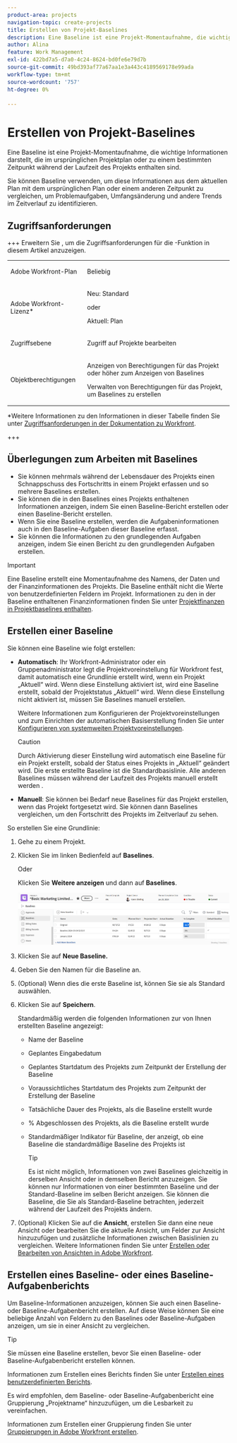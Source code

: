 ```yaml
---
product-area: projects
navigation-topic: create-projects
title: Erstellen von Projekt-Baselines
description: Eine Baseline ist eine Projekt-Momentaufnahme, die wichtige Informationen darstellt, die im ursprünglichen Projektplan oder zu einem bestimmten Zeitpunkt während der Laufzeit des Projekts enthalten sind.
author: Alina
feature: Work Management
exl-id: 422bd7a5-d7a0-4c24-8624-bd0fe6e79d7b
source-git-commit: 49bd393af77a67aa1e3a443c4189569178e99ada
workflow-type: tm+mt
source-wordcount: '757'
ht-degree: 0%

---
```


# Erstellen von Projekt-Baselines

<!-- Audited: 12/2023 -->

Eine Baseline ist eine Projekt-Momentaufnahme, die wichtige Informationen darstellt, die im ursprünglichen Projektplan oder zu einem bestimmten Zeitpunkt während der Laufzeit des Projekts enthalten sind.

Sie können Baseline verwenden, um diese Informationen aus dem aktuellen Plan mit dem ursprünglichen Plan oder einem anderen Zeitpunkt zu vergleichen, um Problemaufgaben, Umfangsänderung und andere Trends im Zeitverlauf zu identifizieren.

## Zugriffsanforderungen

+++ Erweitern Sie , um die Zugriffsanforderungen für die -Funktion in diesem Artikel anzuzeigen.

<!--
drafted for P&P:

<table style="table-layout:auto"> 
 <col> 
 <col> 
 <tbody> 
  <tr> 
   <td role="rowheader">Adobe Workfront plan*</td> 
   <td> <p>Any</p> </td> 
  </tr> 
  <tr> 
   <td role="rowheader">Adobe Workfront license*</td> 
   <td> <p>Current license: Standard </p> 
   Or
   <p>Legacy license: Plan </p> 
   </td> 
  </tr> 
  <tr> 
   <td role="rowheader">Access level*</td> 
   <td> <p>Edit access to Projects</p> <p><b>NOTE</b>
   
   If you still don't have access, ask your Workfront administrator if they set additional restrictions in your access level. For information about access to projects, see <a href="../../../administration-and-setup/add-users/configure-and-grant-access/grant-access-projects.md" class="MCXref xref">Grant access to projects</a>. For information on how a Workfront administrator can change your access level, see <a href="../../../administration-and-setup/add-users/configure-and-grant-access/create-modify-access-levels.md" class="MCXref xref">Create or modify custom access levels</a>. </p> </td> 
  </tr> 
  <tr> 
   <td role="rowheader">Object permissions</td> 
   <td> <p>View permissions to the project or higher to view baselines</p> <p>Manage permissions to the project to create baselines</p> <p> For information about project permissions, see <a href="../../../workfront-basics/grant-and-request-access-to-objects/share-a-project.md" class="MCXref xref">Share a project in Adobe Workfront</a>.</p> <p>For information on requesting additional access, see <a href="../../../workfront-basics/grant-and-request-access-to-objects/request-access.md" class="MCXref xref">Request access to objects </a>.</p> </td> 
  </tr> 
 </tbody> 
</table>
-->

<table style="table-layout:auto"> 
 <col> 
 <col> 
 <tbody> 
  <tr> 
   <td role="rowheader">Adobe Workfront-Plan</td> 
   <td> <p>Beliebig</p> </td> 
  </tr> 
  <tr> 
   <td role="rowheader">Adobe Workfront-Lizenz*</td> 
    <td><p>Neu: Standard</p>
        <p>oder</p>
        <p>Aktuell: Plan </p> </td> 
  </tr> 
  <tr> 
   <td role="rowheader">Zugriffsebene</td> 
   <td> <p>Zugriff auf Projekte bearbeiten</p> </td> 
  </tr> 
  <tr> 
   <td role="rowheader">Objektberechtigungen</td> 
   <td> <p>Anzeigen von Berechtigungen für das Projekt oder höher zum Anzeigen von Baselines</p> <p>Verwalten von Berechtigungen für das Projekt, um Baselines zu erstellen</p> </td> 
  </tr> 
 </tbody> 
</table>

*Weitere Informationen zu den Informationen in dieser Tabelle finden Sie unter [Zugriffsanforderungen in der Dokumentation zu Workfront](/help/quicksilver/administration-and-setup/add-users/access-levels-and-object-permissions/access-level-requirements-in-documentation.md).

+++

## Überlegungen zum Arbeiten mit Baselines

* Sie können mehrmals während der Lebensdauer des Projekts einen Schnappschuss des Fortschritts in einem Projekt erfassen und so mehrere Baselines erstellen.
* Sie können die in den Baselines eines Projekts enthaltenen Informationen anzeigen, indem Sie einen Baseline-Bericht erstellen oder einen Baseline-Bericht erstellen.
* Wenn Sie eine Baseline erstellen, werden die Aufgabeninformationen auch in den Baseline-Aufgaben dieser Baseline erfasst.
* Sie können die Informationen zu den grundlegenden Aufgaben anzeigen, indem Sie einen Bericht zu den grundlegenden Aufgaben erstellen.

>[!IMPORTANT]
>
>Eine Baseline erstellt eine Momentaufnahme des Namens, der Daten und der Finanzinformationen des Projekts. Die Baseline enthält nicht die Werte von benutzerdefinierten Feldern im Projekt. Informationen zu den in der Baseline enthaltenen Finanzinformationen finden Sie unter [Projektfinanzen in Projektbaselines enthalten](../../../manage-work/projects/project-finances/project-finances-included-in-project-baselines.md).

## Erstellen einer Baseline

Sie können eine Baseline wie folgt erstellen:

* **Automatisch**: Ihr Workfront-Administrator oder ein Gruppenadministrator legt die Projektvoreinstellung für Workfront fest, damit automatisch eine Grundlinie erstellt wird, wenn ein Projekt „Aktuell“ wird. Wenn diese Einstellung aktiviert ist, wird eine Baseline erstellt, sobald der Projektstatus „Aktuell“ wird. Wenn diese Einstellung nicht aktiviert ist, müssen Sie Baselines manuell erstellen.

  Weitere Informationen zum Konfigurieren der Projektvoreinstellungen und zum Einrichten der automatischen Basiserstellung finden Sie unter [Konfigurieren von systemweiten Projektvoreinstellungen](../../../administration-and-setup/set-up-workfront/configure-system-defaults/set-project-preferences.md).

  >[!CAUTION]
  >
  >Durch Aktivierung dieser Einstellung wird automatisch eine Baseline für ein Projekt erstellt, sobald der Status eines Projekts in „Aktuell“ geändert wird. Die erste erstellte Baseline ist die Standardbasislinie. Alle anderen Baselines müssen während der Laufzeit des Projekts manuell erstellt werden .

* **Manuell**: Sie können bei Bedarf neue Baselines für das Projekt erstellen, wenn das Projekt fortgesetzt wird. Sie können dann Baselines vergleichen, um den Fortschritt des Projekts im Zeitverlauf zu sehen.

So erstellen Sie eine Grundlinie:

1. Gehe zu einem Projekt.
1. Klicken Sie im linken Bedienfeld auf **Baselines**.

   Oder

   Klicken Sie **Weitere anzeigen** und dann auf **Baselines**.

   ![Baselines-Abschnitt im Projekt](assets/baselines-section-on-project-with-header.png)

1. Klicken Sie auf **Neue Baseline.**
1. Geben Sie den Namen für die Baseline an.
1. (Optional) Wenn dies die erste Baseline ist, können Sie sie als Standard auswählen.
1. Klicken Sie auf **Speichern**.

   Standardmäßig werden die folgenden Informationen zur von Ihnen erstellten Baseline angezeigt:

   * Name der Baseline
   * Geplantes Eingabedatum
   * Geplantes Startdatum des Projekts zum Zeitpunkt der Erstellung der Baseline
   * Voraussichtliches Startdatum des Projekts zum Zeitpunkt der Erstellung der Baseline
   * Tatsächliche Dauer des Projekts, als die Baseline erstellt wurde
   * % Abgeschlossen des Projekts, als die Baseline erstellt wurde
   * Standardmäßiger Indikator für Baseline, der anzeigt, ob eine Baseline die standardmäßige Baseline des Projekts ist

     >[!TIP]
     >
     >Es ist nicht möglich, Informationen von zwei Baselines gleichzeitig in derselben Ansicht oder in demselben Bericht anzuzeigen. Sie können nur Informationen von einer bestimmten Baseline und der Standard-Baseline im selben Bericht anzeigen. Sie können die Baseline, die Sie als Standard-Baseline betrachten, jederzeit während der Laufzeit des Projekts ändern.

1. (Optional) Klicken Sie auf die **Ansicht**, erstellen Sie dann eine neue Ansicht oder bearbeiten Sie die aktuelle Ansicht, um Felder zur Ansicht hinzuzufügen und zusätzliche Informationen zwischen Basislinien zu vergleichen. Weitere Informationen finden Sie unter [Erstellen oder Bearbeiten von Ansichten in Adobe Workfront](/help/quicksilver/reports-and-dashboards/reports/reporting-elements/create-edit-views.md).

## Erstellen eines Baseline- oder eines Baseline-Aufgabenberichts

Um Baseline-Informationen anzuzeigen, können Sie auch einen Baseline- oder Baseline-Aufgabenbericht erstellen. Auf diese Weise können Sie eine beliebige Anzahl von Feldern zu den Baselines oder Baseline-Aufgaben anzeigen, um sie in einer Ansicht zu vergleichen.

>[!TIP]
>
>Sie müssen eine Baseline erstellen, bevor Sie einen Baseline- oder Baseline-Aufgabenbericht erstellen können.

Informationen zum Erstellen eines Berichts finden Sie unter [Erstellen eines benutzerdefinierten Berichts](../../../reports-and-dashboards/reports/creating-and-managing-reports/create-custom-report.md).

Es wird empfohlen, dem Baseline- oder Baseline-Aufgabenbericht eine Gruppierung „Projektname“ hinzuzufügen, um die Lesbarkeit zu vereinfachen.

Informationen zum Erstellen einer Gruppierung finden Sie unter [Gruppierungen in Adobe Workfront erstellen](../../../reports-and-dashboards/reports/reporting-elements/create-groupings.md).
